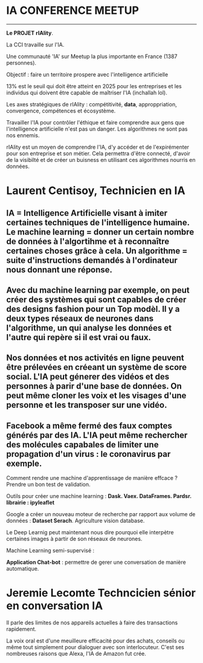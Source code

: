 # IA CONFERENCE MEETUP
-------------------------------------------

**Le PROJET rIAlity**.

La CCI travaille sur l'IA.

Une communauté 'IA' sur Meetup la plus importante en France (1387 personnes).

Objectif : faire un territoire prospere avec l'intelligence artificielle

13% est le seuil qui doit être atteint en 2025 pour les entreprises et les individus qui doivent être capable de maîtriser l'IA (inchallah lol).

Les axes stratégiques de rIAlity : compétitivité, **data**, approppriation, convergence, compétences et écosystème.

Travailler l'IA pour contrôler l'éthique et faire comprendre aux gens que l'intelligence artificielle n'est pas un danger. 
Les algorithmes ne sont pas nos ennemis.

rIAlity est un moyen de comprendre l'IA, d'y accéder et de l'expirémenter pour son entreprise et son métier.
Cela permettra d'être connecté, d'avoir de la visibilté et de créer un buisness en utilisant ces algorithmes nourris en données.



# Laurent Centisoy, Technicien en IA 

**IA** = Intelligence Artificielle visant à imiter certaines techniques de l'intelligence humaine.
Le **machine learning** = donner un certain nombre de données à l'algortihme et à reconnaître certaines choses grâce à cela.
Un algorithme = suite d'instructions demandés à l'ordinateur nous donnant une réponse.
---------------

Avec du machine learning par exemple, on peut créer des systèmes qui sont capables de créer des designs fashion pour un Top modèl.
Il y a deux types réseaux de neurones dans l'algorithme, un qui analyse les données et l'autre qui repère si il est vrai ou faux.
------------------

Nos données et nos activités en ligne peuvent être prélevées en créeant un système de score social.
L'IA peut génerer des vidéos et des personnes à parir d'une base de données.
On peut même cloner les voix et les visages d'une personne et les transposer sur une vidéo.
-------------------

Facebook a même fermé des faux comptes générés par des IA.
L'IA peut même **rechercher des molécules** capabales de limiter une propagation d'un virus : le coronavirus par exemple.
-------------------

Comment rendre une machine d'apprentissage de manière effcace ?
Prendre un bon test de validation.

Outils pour créer une machine learning :
**Dask. Vaex. DataFrames. Pardsr. librairie : ipyleaflet**

Google a créer un nouveau moteur de recherche par rapport aux volume de données : **Dataset Serach**.
Agriculture vision database.

Le Deep Learnig peut maintenant nous dire pourquoi elle interpètre certaines images à partir de son réseaux de neurones.

Machine Learning semi-supervisé : 

**Application Chat-bot** : permettre de gerer une conversation de manière automatique.



# Jeremie Lecomte Techncicien sénior en conversation IA

Il parle des limites de nos appareils actuelles à faire des transactions rapidement.

La voix oral est d'une meuilleure efficacité pour des achats, conseils ou même tout simplement pour dialoguer avec son interlocuteur.
C'est ses nombreuses raisons que Alexa, l'IA de Amazon fut crée.












